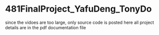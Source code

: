 # 481FinalProject_YafuDeng_TonyDo
since the vidoes are too large, only source code is posted here
all project details are in the pdf documentation file
